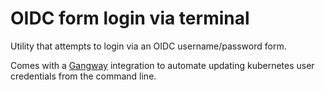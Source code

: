 # OIDC form login via terminal

Utility that attempts to login via an OIDC username/password form.

Comes with a [Gangway](https://github.com/vmware-archive/gangway) integration to
automate updating kubernetes user credentials from the command line.
